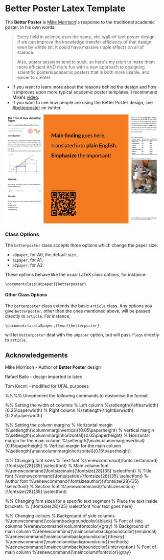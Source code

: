# Better Poster Latex Template

The **Better Poster** is [Mike Morrison](https://twitter.com/mikemorrison)'s response to the traditional academic poster. In his own words:
> Every field in science uses the same, old, wall-of-text poster design. If we can improve the knowledge transfer efficiency of that design even by a little bit, it could have massive ripple effects on all of science.
> 
> Also, poster sessions tend to suck, so here's my pitch to make them more efficient AND more fun with a new approach to designing scientific posters/academic posters that is both more usable, and easier to create!

 - If you want to learn more about the reasons behind the design and how it improves upon more typical academic poster templates, I recommend Mike's [video](https://www.youtube.com/watch?v=1RwJbhkCA58&feature=youtu.be).
 - If you want to see how people are using the Better Poster design, see [#betterposter](https://twitter.com/hashtag/betterposter?src=hash) on twitter.

<kbd>
<img src="example.png" />
</kbd>

### Class Options

The `betterposter` class accepts three options which change the paper size:
 - `a0paper`, for A0, the default size.
 - `a1paper`, for A1.
 - `a2paper`, for A2.

These options behave like the usual LaTeX class options, for instance:
```
\documentclass[a0paper]{betterposter}
```
#### Other Class Options
The `betterposter` class extends the basic `article` class. Any options you give `betterposter`, other than the ones mentioned above, will be passed directly to `article`. For instance,
```
\documentclass[a0paper,fleqn]{betterposter}
```
will let `betterposter` deal with the `a0paper` option, but will pass `fleqn` directly to `article`.


## Acknowledgements

Mike Morrison - Author of **Better Poster** design

Rafael Bailo - design imported to latex

Tom Kocmi - modified for UFAL purposes










%%%% Uncomment the following commands to customise the format

%% Setting the width of columns
% Left column
%\setlength{\leftbarwidth}{0.25\paperwidth}
% Right column
%\setlength{\rightbarwidth}{0.25\paperwidth}

%% Setting the column margins
% Horizontal margin
%\setlength{\columnmarginvertical}{0.05\paperheight}
% Vertical margin
%\setlength{\columnmarginhorizontal}{0.05\paperheight}
% Horizontal margin for the main column
%\setlength{\maincolumnmarginvertical}{0.15\paperheight}
% Vertical margin for the main column
%\setlength{\maincolumnmarginhorizontal}{0.15\paperheight}

%% Changing font sizes
% Text font
%\renewcommand{\fontsizestandard}{\fontsize{28}{35} \selectfont}
% Main column font
%\renewcommand{\fontsizemain}{\fontsize{28}{35} \selectfont}
% Title font
%\renewcommand{\fontsizetitle}{\fontsize{28}{35} \selectfont}
% Author font
%\renewcommand{\fontsizeauthor}{\fontsize{28}{35} \selectfont}
% Section font
%\renewcommand{\fontsizesection}{\fontsize{28}{35} \selectfont}

%% Changing font sizes for a specific text segment
% Place the text inside brackets:
% {\fontsize{28}{35} \selectfont Your text goes here}

%% Changing colours
% Background of side columns
%\renewcommand{\columnbackgroundcolor}{black}
% Font of side columns
%\renewcommand{\columnfontcolor}{gray}
% Background of main column
%\renewcommand{\maincolumnbackgroundcolor}{empirical}
%\renewcommand{\maincolumnbackgroundcolor}{theory}
%\renewcommand{\maincolumnbackgroundcolor}{methods}
%\renewcommand{\maincolumnbackgroundcolor}{intervention}
% Font of main column
%\renewcommand{\maincolumnfontcolor}{gray}

